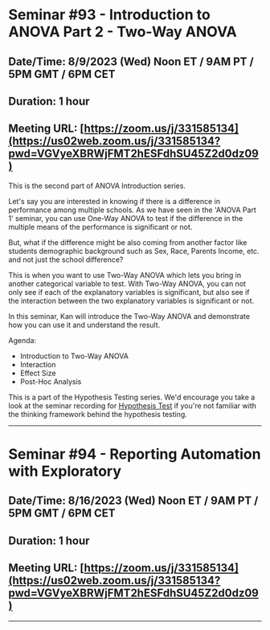 # Seminar #93 - Introduction to ANOVA Part 2 - Two-Way ANOVA
## Date/Time: 8/9/2023 (Wed) Noon ET / 9AM PT / 5PM GMT / 6PM CET
## Duration: 1 hour
## Meeting URL: [https://zoom.us/j/331585134](https://us02web.zoom.us/j/331585134?pwd=VGVyeXBRWjFMT2hESFdhSU45Z2d0dz09)

This is the second part of ANOVA Introduction series.

Let's say you are interested in knowing if there is a difference in performance among multiple schools. As we have seen in the 'ANOVA Part 1' seminar, you can use One-Way ANOVA to test if the difference in the multiple means of the performance is significant or not.

But, what if the difference might be also coming from another factor like students demographic background such as Sex, Race, Parents Income, etc. and not just the school difference?

This is when you want to use Two-Way ANOVA which lets you bring in another categorical variable to test. With Two-Way ANOVA, you can not only see if each of the explanatory variables is significant, but also see if the interaction between the two explanatory variables is significant or not.

In this seminar, Kan will introduce the Two-Way ANOVA and demonstrate how you can use it and understand the result.

Agenda:

- Introduction to Two-Way ANOVA
- Interaction
- Effect Size
- Post-Hoc Analysis

This is a part of the Hypothesis Testing series. We'd encourage you take a look at the seminar recording for [Hypothesis Test](https://exploratory.io/note/kanaugust/Seminar-83-Introduction-to-Hypothesis-Testing-UII5IOW1bn) if you're not familiar with the thinking framework behind the hypothesis testing.


----

# Seminar #94 - Reporting Automation with Exploratory 
## Date/Time: 8/16/2023 (Wed) Noon ET / 9AM PT / 5PM GMT / 6PM CET
## Duration: 1 hour
## Meeting URL: [https://zoom.us/j/331585134](https://us02web.zoom.us/j/331585134?pwd=VGVyeXBRWjFMT2hESFdhSU45Z2d0dz09)

----
